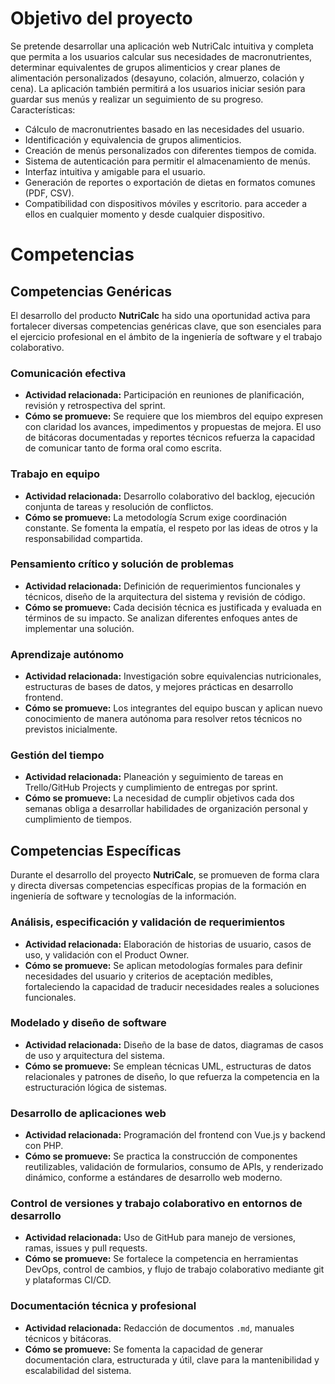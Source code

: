 # Objetivo del proyecto
Se pretende desarrollar una aplicación web NutriCalc intuitiva y completa que permita a los usuarios calcular sus necesidades de macronutrientes, determinar equivalentes de grupos alimenticios y crear planes de alimentación personalizados (desayuno, colación, almuerzo, colación y cena). La aplicación también permitirá a los usuarios iniciar sesión para guardar sus menús y realizar un seguimiento de su progreso.
Características:
- Cálculo de macronutrientes basado en las necesidades del usuario.
- Identificación y equivalencia de grupos alimenticios.
- Creación de menús personalizados con diferentes tiempos de comida.
- Sistema de autenticación para permitir el almacenamiento de menús.
- Interfaz intuitiva y amigable para el usuario.
- Generación de reportes o exportación de dietas en formatos comunes (PDF, CSV).
- Compatibilidad con dispositivos móviles y escritorio. para acceder a ellos en cualquier momento y desde cualquier dispositivo.
# Competencias
## Competencias Genéricas

El desarrollo del producto **NutriCalc** ha sido una oportunidad activa para fortalecer diversas competencias genéricas clave, que son esenciales para el ejercicio profesional en el ámbito de la ingeniería de software y el trabajo colaborativo.

### Comunicación efectiva

- **Actividad relacionada:** Participación en reuniones de planificación, revisión y retrospectiva del sprint.
- **Cómo se promueve:** Se requiere que los miembros del equipo expresen con claridad los avances, impedimentos y propuestas de mejora. El uso de bitácoras documentadas y reportes técnicos refuerza la capacidad de comunicar tanto de forma oral como escrita.

### Trabajo en equipo

- **Actividad relacionada:** Desarrollo colaborativo del backlog, ejecución conjunta de tareas y resolución de conflictos.
- **Cómo se promueve:** La metodología Scrum exige coordinación constante. Se fomenta la empatía, el respeto por las ideas de otros y la responsabilidad compartida.

### Pensamiento crítico y solución de problemas

- **Actividad relacionada:** Definición de requerimientos funcionales y técnicos, diseño de la arquitectura del sistema y revisión de código.
- **Cómo se promueve:** Cada decisión técnica es justificada y evaluada en términos de su impacto. Se analizan diferentes enfoques antes de implementar una solución.

### Aprendizaje autónomo

- **Actividad relacionada:** Investigación sobre equivalencias nutricionales, estructuras de bases de datos, y mejores prácticas en desarrollo frontend.
- **Cómo se promueve:** Los integrantes del equipo buscan y aplican nuevo conocimiento de manera autónoma para resolver retos técnicos no previstos inicialmente.

### Gestión del tiempo

- **Actividad relacionada:** Planeación y seguimiento de tareas en Trello/GitHub Projects y cumplimiento de entregas por sprint.
- **Cómo se promueve:** La necesidad de cumplir objetivos cada dos semanas obliga a desarrollar habilidades de organización personal y cumplimiento de tiempos.

## Competencias Específicas

Durante el desarrollo del proyecto **NutriCalc**, se promueven de forma clara y directa diversas competencias específicas propias de la formación en ingeniería de software y tecnologías de la información.

### Análisis, especificación y validación de requerimientos

- **Actividad relacionada:** Elaboración de historias de usuario, casos de uso, y validación con el Product Owner.
- **Cómo se promueve:** Se aplican metodologías formales para definir necesidades del usuario y criterios de aceptación medibles, fortaleciendo la capacidad de traducir necesidades reales a soluciones funcionales.

### Modelado y diseño de software

- **Actividad relacionada:** Diseño de la base de datos, diagramas de casos de uso y arquitectura del sistema.
- **Cómo se promueve:** Se emplean técnicas UML, estructuras de datos relacionales y patrones de diseño, lo que refuerza la competencia en la estructuración lógica de sistemas.

### Desarrollo de aplicaciones web

- **Actividad relacionada:** Programación del frontend con Vue.js y backend con PHP.
- **Cómo se promueve:** Se practica la construcción de componentes reutilizables, validación de formularios, consumo de APIs, y renderizado dinámico, conforme a estándares de desarrollo web moderno.

### Control de versiones y trabajo colaborativo en entornos de desarrollo

- **Actividad relacionada:** Uso de GitHub para manejo de versiones, ramas, issues y pull requests.
- **Cómo se promueve:** Se fortalece la competencia en herramientas DevOps, control de cambios, y flujo de trabajo colaborativo mediante git y plataformas CI/CD.

### Documentación técnica y profesional

- **Actividad relacionada:** Redacción de documentos `.md`, manuales técnicos y bitácoras.
- **Cómo se promueve:** Se fomenta la capacidad de generar documentación clara, estructurada y útil, clave para la mantenibilidad y escalabilidad del sistema.
